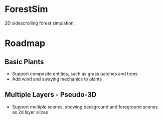 # ForestSim
2D sidescrolling forest simulation.

# Roadmap
## Basic Plants
* Support composite entities, such as grass patches and trees
* Add wind and swaying mechanics to plants
## Multiple Layers - Pseudo-3D
* Support multiple scenes, showing background and foreground scenes as 2d layer slices
